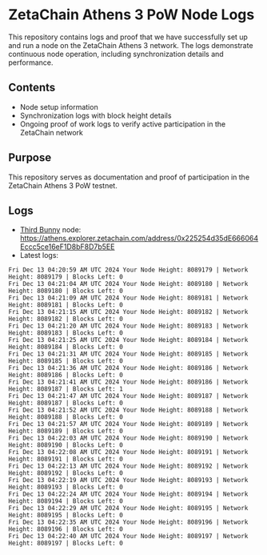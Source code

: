# ZetaChain Athens 3 PoW Node Logs
This repository contains logs and proof that we have successfully set up and run a node on the ZetaChain Athens 3 network. The logs demonstrate continuous node operation, including synchronization details and performance.

## Contents
- Node setup information
- Synchronization logs with block height details
- Ongoing proof of work logs to verify active participation in the ZetaChain network

## Purpose
This repository serves as documentation and proof of participation in the ZetaChain Athens 3 PoW testnet.

## Logs

- [Third Bunny](https://thirdbunny.xyz/) node: https://athens.explorer.zetachain.com/address/0x225254d35dE666064Eccc5ce16eF1D8bF8D7b5EE
- Latest logs:
```
Fri Dec 13 04:20:59 AM UTC 2024 Your Node Height: 8089179 | Network Height: 8089179 | Blocks Left: 0
Fri Dec 13 04:21:04 AM UTC 2024 Your Node Height: 8089180 | Network Height: 8089180 | Blocks Left: 0
Fri Dec 13 04:21:09 AM UTC 2024 Your Node Height: 8089181 | Network Height: 8089181 | Blocks Left: 0
Fri Dec 13 04:21:15 AM UTC 2024 Your Node Height: 8089182 | Network Height: 8089182 | Blocks Left: 0
Fri Dec 13 04:21:20 AM UTC 2024 Your Node Height: 8089183 | Network Height: 8089183 | Blocks Left: 0
Fri Dec 13 04:21:25 AM UTC 2024 Your Node Height: 8089184 | Network Height: 8089184 | Blocks Left: 0
Fri Dec 13 04:21:31 AM UTC 2024 Your Node Height: 8089185 | Network Height: 8089185 | Blocks Left: 0
Fri Dec 13 04:21:36 AM UTC 2024 Your Node Height: 8089186 | Network Height: 8089186 | Blocks Left: 0
Fri Dec 13 04:21:41 AM UTC 2024 Your Node Height: 8089186 | Network Height: 8089187 | Blocks Left: 1
Fri Dec 13 04:21:47 AM UTC 2024 Your Node Height: 8089187 | Network Height: 8089187 | Blocks Left: 0
Fri Dec 13 04:21:52 AM UTC 2024 Your Node Height: 8089188 | Network Height: 8089188 | Blocks Left: 0
Fri Dec 13 04:21:57 AM UTC 2024 Your Node Height: 8089189 | Network Height: 8089189 | Blocks Left: 0
Fri Dec 13 04:22:03 AM UTC 2024 Your Node Height: 8089190 | Network Height: 8089190 | Blocks Left: 0
Fri Dec 13 04:22:08 AM UTC 2024 Your Node Height: 8089191 | Network Height: 8089191 | Blocks Left: 0
Fri Dec 13 04:22:13 AM UTC 2024 Your Node Height: 8089192 | Network Height: 8089192 | Blocks Left: 0
Fri Dec 13 04:22:19 AM UTC 2024 Your Node Height: 8089193 | Network Height: 8089193 | Blocks Left: 0
Fri Dec 13 04:22:24 AM UTC 2024 Your Node Height: 8089194 | Network Height: 8089194 | Blocks Left: 0
Fri Dec 13 04:22:29 AM UTC 2024 Your Node Height: 8089195 | Network Height: 8089195 | Blocks Left: 0
Fri Dec 13 04:22:35 AM UTC 2024 Your Node Height: 8089196 | Network Height: 8089196 | Blocks Left: 0
Fri Dec 13 04:22:40 AM UTC 2024 Your Node Height: 8089197 | Network Height: 8089197 | Blocks Left: 0
```
